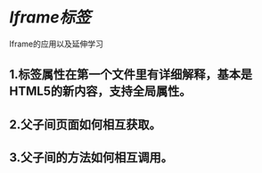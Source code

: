 # *Iframe标签*

Iframe的应用以及延伸学习

## 1.标签属性在第一个文件里有详细解释，基本是HTML5的新内容，支持全局属性。
## 2.父子间页面如何相互获取。
## 3.父子间的方法如何相互调用。
